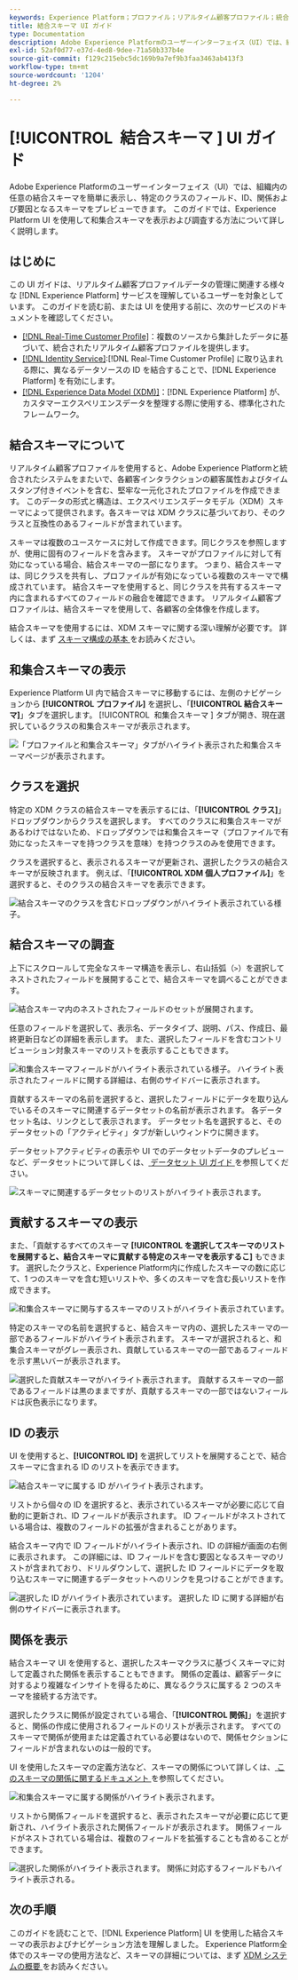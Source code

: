 ```yaml
---
keywords: Experience Platform；プロファイル；リアルタイム顧客プロファイル；統合プロファイル；統合プロファイル；統合；プロファイル；rtcp；プロファイルの有効化；プロファイルの有効化；結合スキーマ；結合プロファイル；結合プロファイル
title: 結合スキーマ UI ガイド
type: Documentation
description: Adobe Experience Platformのユーザーインターフェイス（UI）では、組織内の任意の結合スキーマを簡単に表示し、特定のクラスのフィールド、ID、関係および要因となるスキーマをプレビューできます。 このガイドでは、Experience Platform UI を使用して和集合スキーマを表示および調査する方法について詳しく説明します。
exl-id: 52af0d77-e37d-4ed8-9dee-71a50b337b4e
source-git-commit: f129c215ebc5dc169b9a7ef9b3faa3463ab413f3
workflow-type: tm+mt
source-wordcount: '1204'
ht-degree: 2%

---
```


# [!UICONTROL &#x200B; 結合スキーマ &#x200B;] UI ガイド

Adobe Experience Platformのユーザーインターフェイス（UI）では、組織内の任意の結合スキーマを簡単に表示し、特定のクラスのフィールド、ID、関係および要因となるスキーマをプレビューできます。 このガイドでは、Experience Platform UI を使用して和集合スキーマを表示および調査する方法について詳しく説明します。

## はじめに

この UI ガイドは、リアルタイム顧客プロファイルデータの管理に関連する様々な [!DNL Experience Platform] サービスを理解しているユーザーを対象としています。 このガイドを読む前、または UI を使用する前に、次のサービスのドキュメントを確認してください。

* [[!DNL Real-Time Customer Profile]](../home.md)：複数のソースから集計したデータに基づいて、統合されたリアルタイム顧客プロファイルを提供します。
* [[!DNL Identity Service]](../../identity-service/home.md):[!DNL Real-Time Customer Profile] に取り込まれる際に、異なるデータソースの ID を結合することで、[!DNL Experience Platform] を有効にします。
* [[!DNL Experience Data Model (XDM)]](../../xdm/home.md)：[!DNL Experience Platform] が、カスタマーエクスペリエンスデータを整理する際に使用する、標準化されたフレームワーク。

## 結合スキーマについて

リアルタイム顧客プロファイルを使用すると、Adobe Experience Platformと統合されたシステムをまたいで、各顧客インタラクションの顧客属性およびタイムスタンプ付きイベントを含む、堅牢な一元化されたプロファイルを作成できます。 このデータの形式と構造は、エクスペリエンスデータモデル（XDM）スキーマによって提供されます。各スキーマは XDM クラスに基づいており、そのクラスと互換性のあるフィールドが含まれています。

スキーマは複数のユースケースに対して作成できます。同じクラスを参照しますが、使用に固有のフィールドを含みます。 スキーマがプロファイルに対して有効になっている場合、結合スキーマの一部になります。 つまり、結合スキーマは、同じクラスを共有し、プロファイルが有効になっている複数のスキーマで構成されています。 結合スキーマを使用すると、同じクラスを共有するスキーマ内に含まれるすべてのフィールドの融合を確認できます。 リアルタイム顧客プロファイルは、結合スキーマを使用して、各顧客の全体像を作成します。

結合スキーマを使用するには、XDM スキーマに関する深い理解が必要です。 詳しくは、まず [ スキーマ構成の基本 ](../../xdm/schema/composition.md) をお読みください。

## 和集合スキーマの表示

Experience Platform UI 内で結合スキーマに移動するには、左側のナビゲーションから **[!UICONTROL プロファイル]** を選択し、「**[!UICONTROL 結合スキーマ]**」タブを選択します。 [!UICONTROL &#x200B; 和集合スキーマ &#x200B;] タブが開き、現在選択しているクラスの和集合スキーマが表示されます。

![ 「プロファイルと和集合スキーマ」タブがハイライト表示された和集合スキーマページが表示されます。](../images/union-schema/landing.png)

## クラスを選択

特定の XDM クラスの結合スキーマを表示するには、「**[!UICONTROL クラス]**」ドロップダウンからクラスを選択します。 すべてのクラスに和集合スキーマがあるわけではないため、ドロップダウンでは和集合スキーマ（プロファイルで有効になったスキーマを持つクラスを意味）を持つクラスのみを使用できます。

クラスを選択すると、表示されるスキーマが更新され、選択したクラスの結合スキーマが反映されます。 例えば、「**[!UICONTROL XDM 個人プロファイル]**」を選択すると、そのクラスの結合スキーマを表示できます。

![ 結合スキーマのクラスを含むドロップダウンがハイライト表示されている様子。](../images/union-schema/class.png)

## 結合スキーマの調査

上下にスクロールして完全なスキーマ構造を表示し、右山括弧（`>`）を選択してネストされたフィールドを展開することで、結合スキーマを調べることができます。

![ 結合スキーマ内のネストされたフィールドのセットが展開されます。](../images/union-schema/explore.png)

任意のフィールドを選択して、表示名、データタイプ、説明、パス、作成日、最終更新日などの詳細を表示します。 また、選択したフィールドを含むコントリビューション対象スキーマのリストを表示することもできます。

![ 和集合スキーマフィールドがハイライト表示されている様子。 ハイライト表示されたフィールドに関する詳細は、右側のサイドバーに表示されます。](../images/union-schema/explore-field.png)

貢献するスキーマの名前を選択すると、選択したフィールドにデータを取り込んでいるそのスキーマに関連するデータセットの名前が表示されます。 各データセット名は、リンクとして表示されます。 データセット名を選択すると、そのデータセットの「アクティビティ」タブが新しいウィンドウに開きます。

データセットアクティビティの表示や UI でのデータセットデータのプレビューなど、データセットについて詳しくは、[ データセット UI ガイド ](../../catalog/datasets/user-guide.md) を参照してください。

![ スキーマに関連するデータセットのリストがハイライト表示されます。](../images/union-schema/datasets.png)

## 貢献するスキーマの表示

また、「貢献するすべてのスキーマ **[!UICONTROL を選択してスキーマのリストを展開すると、結合スキーマに貢献する特定のスキーマを表示するこ]** もできます。 選択したクラスと、Experience Platform内に作成したスキーマの数に応じて、1 つのスキーマを含む短いリストや、多くのスキーマを含む長いリストを作成できます。

![ 和集合スキーマに関与するスキーマのリストがハイライト表示されています。](../images/union-schema/contributing-schemas.png)

特定のスキーマの名前を選択すると、結合スキーマ内の、選択したスキーマの一部であるフィールドがハイライト表示されます。 スキーマが選択されると、和集合スキーマがグレー表示され、貢献しているスキーマの一部であるフィールドを示す黒いバーが表示されます。

![ 選択した貢献スキーマがハイライト表示されます。 貢献するスキーマの一部であるフィールドは黒のままですが、貢献するスキーマの一部ではないフィールドは灰色表示になります。](../images/union-schema/select-schema.png)

## ID の表示

UI を使用すると、**[!UICONTROL ID]** を選択してリストを展開することで、結合スキーマに含まれる ID のリストを表示できます。

![ 結合スキーマに属する ID がハイライト表示されます。](../images/union-schema/identities.png)

リストから個々の ID を選択すると、表示されているスキーマが必要に応じて自動的に更新され、ID フィールドが表示されます。 ID フィールドがネストされている場合は、複数のフィールドの拡張が含まれることがあります。

結合スキーマ内で ID フィールドがハイライト表示され、ID の詳細が画面の右側に表示されます。 この詳細には、ID フィールドを含む要因となるスキーマのリストが含まれており、ドリルダウンして、選択した ID フィールドにデータを取り込むスキーマに関連するデータセットへのリンクを見つけることができます。

![ 選択した ID がハイライト表示されています。 選択した ID に関する詳細が右側のサイドバーに表示されます。](../images/union-schema/select-identity.png)

## 関係を表示

結合スキーマ UI を使用すると、選択したスキーマクラスに基づくスキーマに対して定義された関係を表示することもできます。 関係の定義は、顧客データに対するより複雑なインサイトを得るために、異なるクラスに属する 2 つのスキーマを接続する方法です。

選択したクラスに関係が設定されている場合、「**[!UICONTROL 関係]**」を選択すると、関係の作成に使用されるフィールドのリストが表示されます。 すべてのスキーマで関係が使用または定義されている必要はないので、関係セクションにフィールドが含まれないのは一般的です。

UI を使用したスキーマの定義方法など、スキーマの関係について詳しくは、[ このスキーマの関係に関するドキュメント ](../../xdm/tutorials/relationship-ui.md) を参照してください。

![ 和集合スキーマに属する関係がハイライト表示されます。](../images/union-schema/relationships.png)

リストから関係フィールドを選択すると、表示されたスキーマが必要に応じて更新され、ハイライト表示された関係フィールドが表示されます。 関係フィールドがネストされている場合は、複数のフィールドを拡張することも含めることができます。

![ 選択した関係がハイライト表示されます。 関係に対応するフィールドもハイライト表示される。](../images/union-schema/select-relationship.png)

## 次の手順

このガイドを読むことで、[!DNL Experience Platform] UI を使用した結合スキーマの表示およびナビゲーション方法を理解しました。 Experience Platform全体でのスキーマの使用方法など、スキーマの詳細については、まず [XDM システムの概要 ](../../xdm/home.md) をお読みください。
